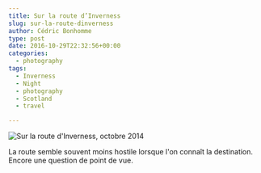```yaml
---
title: Sur la route d’Inverness
slug: sur-la-route-dinverness
author: Cédric Bonhomme
type: post
date: 2016-10-29T22:32:56+00:00
categories:
  - photography
tags:
  - Inverness
  - Night
  - photography
  - Scotland
  - travel

---
```

![Sur la route d'Inverness, octobre 2014](/images/blog/2016/10/20141019T182935.jpg)

La route semble souvent moins hostile lorsque l'on connaît la destination.
Encore une question de point de vue.
